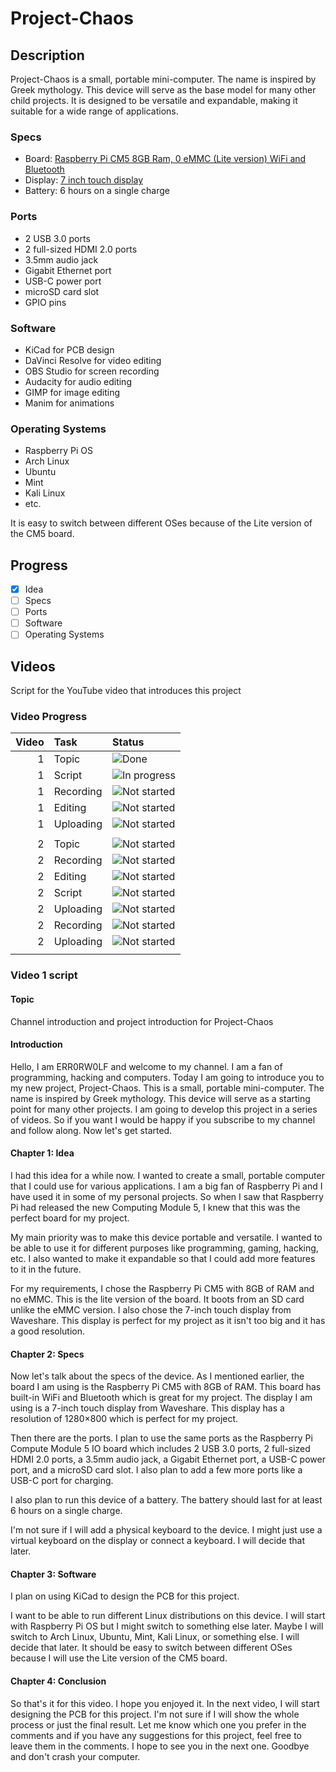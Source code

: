 # Project-Chaos

## Description

Project-Chaos is a small, portable mini-computer. The name is inspired by Greek mythology. This device will serve as the base model for many other child projects. It is designed to be versatile and expandable, making it suitable for a wide range of applications.

### Specs

- Board: [Raspberry Pi CM5 8GB Ram, 0 eMMC (Lite version) WiFi and Bluetooth](https://www.raspberrypi.com/products/compute-module-5/?variant=cm5-108000)
- Display: [7 inch touch display](https://www.waveshare.com/product/raspberry-pi/displays/lcd-oled/7ep-caplcd.htm?___SID=U)
- Battery: 6 hours on a single charge

### Ports

- 2 USB 3.0 ports
- 2 full-sized HDMI 2.0 ports
- 3.5mm audio jack
- Gigabit Ethernet port
- USB-C power port
- microSD card slot
- GPIO pins

### Software

- KiCad for PCB design
- DaVinci Resolve for video editing
- OBS Studio for screen recording
- Audacity for audio editing
- GIMP for image editing
- Manim for animations

### Operating Systems

- Raspberry Pi OS
- Arch Linux
- Ubuntu
- Mint
- Kali Linux
- etc.

It is easy to switch between different OSes because of the Lite version of the CM5 board.

## Progress

- [x] Idea
- [ ] Specs
- [ ] Ports
- [ ] Software
- [ ] Operating Systems

## Videos

Script for the YouTube video that introduces this project

### Video Progress

| Video | Task      | Status                                                                     |
| ----: | :-------- | :-------------------------------------------------------------------------- |
|     1 | Topic     | ![Done](https://img.shields.io/badge/Status-Done-brightgreen)               |
|     1 | Script    | ![In progress](https://img.shields.io/badge/Status-In%20progress-yellow)    |
|     1 | Recording | ![Not started](https://img.shields.io/badge/Status-Not%20started-lightgrey) |
|     1 | Editing   | ![Not started](https://img.shields.io/badge/Status-Not%20started-lightgrey) |
|     1 | Uploading | ![Not started](https://img.shields.io/badge/Status-Not%20started-lightgrey) |
|       |           |                                                                             |
|     2 | Topic     | ![Not started](https://img.shields.io/badge/Status-Not%20started-lightgrey) |
|     2 | Recording | ![Not started](https://img.shields.io/badge/Status-Not%20started-lightgrey) |
|     2 | Editing   | ![Not started](https://img.shields.io/badge/Status-Not%20started-lightgrey) |
|     2 | Script    | ![Not started](https://img.shields.io/badge/Status-Not%20started-lightgrey) |
|     2 | Uploading | ![Not started](https://img.shields.io/badge/Status-Not%20started-lightgrey) |
|     2 | Recording | ![Not started](https://img.shields.io/badge/Status-Not%20started-lightgrey) |
|     2 | Uploading | ![Not started](https://img.shields.io/badge/Status-Not%20started-lightgrey) |
|       |           |                                                                             |

### Video 1 script

#### Topic

Channel introduction and project introduction for Project-Chaos

#### Introduction

<!-- First i will describe my idea. Then why I named it this. Plant specs... -->

<!-- My channel name is ERR0RW0LF I'm also going to call me that. This will be the first video on my channel. -->

Hello, I am ERR0RW0LF and welcome to my channel. I am a fan of programming, hacking and computers. Today I am going to introduce you to my new project, Project-Chaos. This is a small, portable mini-computer. The name is inspired by Greek mythology. This device will serve as a starting point for many other projects. I am going to develop this project in a series of videos. So if you want I would be happy if you subscribe to my channel and follow along. Now let's get started.

#### Chapter 1: Idea

I had this idea for a while now. I wanted to create a small, portable computer that I could use for various applications. I am a big fan of Raspberry Pi and I have used it in some of my personal projects. So when I saw that Raspberry Pi had released the new Computing Module 5, I knew that this was the perfect board for my project.

My main priority was to make this device portable and versatile. I wanted to be able to use it for different purposes like programming, gaming, hacking, etc. I also wanted to make it expandable so that I could add more features to it in the future.

For my requirements, I chose the Raspberry Pi CM5 with 8GB of RAM and no eMMC. This is the lite version of the board. It boots from an SD card unlike the eMMC version. I also chose the 7-inch touch display from Waveshare. This display is perfect for my project as it isn't too big and it has a good resolution.

#### Chapter 2: Specs

Now let's talk about the specs of the device. As I mentioned earlier, the board I am using is the Raspberry Pi CM5 with 8GB of RAM. This board has built-in WiFi and Bluetooth which is great for my project. The display I am using is a 7-inch touch display from Waveshare. This display has a resolution of 1280×800 which is perfect for my project.

Then there are the ports. I plan to use the same ports as the Raspberry Pi Compute Module 5 IO board which includes 2 USB 3.0 ports, 2 full-sized HDMI 2.0 ports, a 3.5mm audio jack, a Gigabit Ethernet port, a USB-C power port, and a microSD card slot. I also plan to add a few more ports like a USB-C port for charging.

I also plan to run this device of a battery. The battery should last for at least 6 hours on a single charge.

I'm not sure if I will add a physical keyboard to the device. I might just use a virtual keyboard on the display or connect a keyboard. I will decide that later.

#### Chapter 3: Software

I plan on using KiCad to design the PCB for this project.

I want to be able to run different Linux distributions on this device. I will start with Raspberry Pi OS but I might switch to something else later. Maybe I will switch to Arch Linux, Ubuntu, Mint, Kali Linux, or something else. I will decide that later. It should be easy to switch between different OSes because I will use the Lite version of the CM5 board.

#### Chapter 4: Conclusion

So that's it for this video. I hope you enjoyed it. In the next video, I will start designing the PCB for this project. I'm not sure if I will show the whole process or just the final result. Let me know which one you prefer in the comments and if you have any suggestions for this project, feel free to leave them in the comments. I hope to see you in the next one. Goodbye and don't crash your computer.

<!-- I will probably use a glitch effect for the outro. -->
